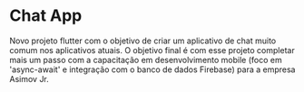 # Chat App

Novo projeto flutter com o objetivo de criar um aplicativo de chat muito comum nos aplicativos atuais. O objetivo final é com esse projeto completar mais um passo com a capacitação em desenvolvimento mobile (foco em 'async-await' e integração com o banco de dados Firebase) para a empresa Asimov Jr.
